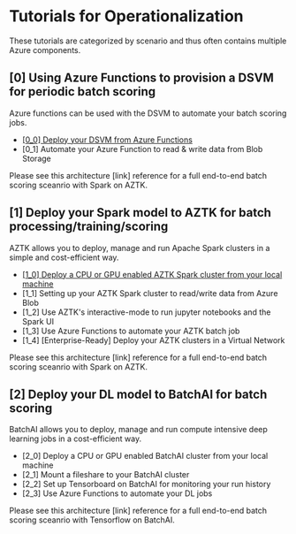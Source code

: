 # Tutorials for Operationalization
These tutorials are categorized by scenario and thus often contains multiple Azure components. 

## [0] Using Azure Functions to provision a DSVM for periodic batch scoring
Azure functions can be used with the DSVM to automate your batch scoring jobs.

- [[0_0] Deploy your DSVM from Azure Functions](https://www.google.com)
- [0_1] Automate your Azure Function to read & write data from Blob Storage

Please see this architecture [link] reference for a full end-to-end batch scoring sceanrio with Spark on AZTK.

## [1] Deploy your Spark model to AZTK for batch processing/training/scoring
AZTK allows you to deploy, manage and run Apache Spark clusters in a simple and cost-efficient way.

- [[1_0] Deploy a CPU or GPU enabled AZTK Spark cluster from your local machine](/1_0.md)
- [1_1] Setting up your AZTK Spark cluster to read/write data from Azure Blob
- [1_2] Use AZTK's interactive-mode to run jupyter notebooks and the Spark UI
- [1_3] Use Azure Functions to automate your AZTK batch job 
- [1_4] [Enterprise-Ready] Deploy your AZTK clusters in a Virtual Network

Please see this architecture [link] reference for a full end-to-end batch scoring sceanrio with Spark on AZTK.

## [2] Deploy your DL model to BatchAI for batch scoring
BatchAI allows you to deploy, manage and run compute intensive deep learning jobs in a cost-efficient way.

- [2_0] Deploy a CPU or GPU enabled BatchAI cluster from your local machine
- [2_1] Mount a fileshare to your BatchAI cluster
- [2_2] Set up Tensorboard on BatchAI for monitoring your run history
- [2_3] Use Azure Functions to automate your DL jobs 

Please see this architecture [link] reference for a full end-to-end batch scoring sceanrio with Tensorflow on BatchAI.
